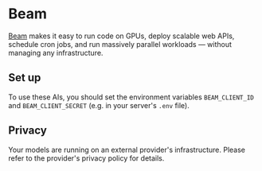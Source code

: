# Beam

[Beam](https://docs.beam.cloud/introduction) makes it easy to run code on GPUs, deploy scalable web APIs, schedule cron jobs, and run massively parallel workloads — without managing any infrastructure.

## Set up

To use these AIs, you should set the environment variables `BEAM_CLIENT_ID` and `BEAM_CLIENT_SECRET` (e.g. in your server's `.env` file).

## Privacy

Your models are running on an external provider's infrastructure. Please refer to the provider's privacy policy for details.
